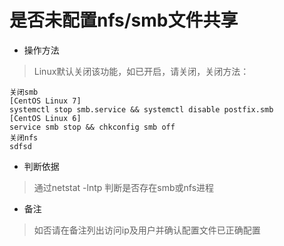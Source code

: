 # 是否未配置nfs/smb文件共享

- 操作方法
> Linux默认关闭该功能，如已开启，请关闭，关闭方法：
```
关闭smb
[CentOS Linux 7]
systemctl stop smb.service && systemctl disable postfix.smb
[CentOS Linux 6]
service smb stop && chkconfig smb off
关闭nfs
sdfsd
```
- 判断依据
> 通过netstat -lntp 判断是否存在smb或nfs进程

- 备注
> 如否请在备注列出访问ip及用户并确认配置文件已正确配置